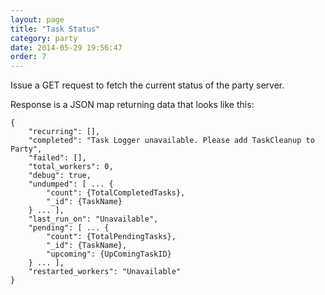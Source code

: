 ```yaml
---
layout: page
title: "Task Status"
category: party
date: 2014-05-29 19:56:47
order: 7
---
```


Issue a GET request to fetch the current status of the party server.

Response is a JSON map returning data that looks like this:

	{
	    "recurring": [],
	    "completed": "Task Logger unavailable. Please add TaskCleanup to Party",
	    "failed": [],
	    "total_workers": 0,
	    "debug": true,
	    "undumped": [ ... {
	        "count": {TotalCompletedTasks},
	        "_id": {TaskName}
	    } ... ],
	    "last_run_on": "Unavailable",
	    "pending": [ ... {
	        "count": {TotalPendingTasks},
	        "_id": {TaskName},
	        "upcoming": {UpComingTaskID}
	    } ... ],
	    "restarted_workers": "Unavailable"
	}